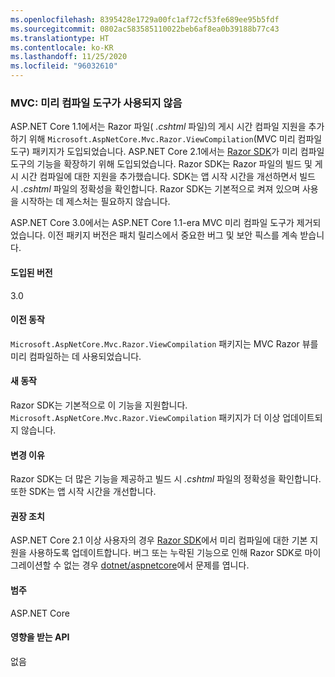 ```yaml
---
ms.openlocfilehash: 8395428e1729a00fc1af72cf53fe689ee95b5fdf
ms.sourcegitcommit: 0802ac583585110022beb6af8ea0b39188b77c43
ms.translationtype: HT
ms.contentlocale: ko-KR
ms.lasthandoff: 11/25/2020
ms.locfileid: "96032610"
---
```

### <a name="mvc-precompilation-tool-deprecated"></a>MVC: 미리 컴파일 도구가 사용되지 않음

ASP.NET Core 1.1에서는 Razor 파일( *.cshtml* 파일)의 게시 시간 컴파일 지원을 추가하기 위해 `Microsoft.AspNetCore.Mvc.Razor.ViewCompilation`(MVC 미리 컴파일 도구) 패키지가 도입되었습니다. ASP.NET Core 2.1에서는 [Razor SDK](/aspnet/core/razor-pages/sdk?view=aspnetcore-2.1)가 미리 컴파일 도구의 기능을 확장하기 위해 도입되었습니다. Razor SDK는 Razor 파일의 빌드 및 게시 시간 컴파일에 대한 지원을 추가했습니다. SDK는 앱 시작 시간을 개선하면서 빌드 시 *.cshtml* 파일의 정확성을 확인합니다. Razor SDK는 기본적으로 켜져 있으며 사용을 시작하는 데 제스처는 필요하지 않습니다.

ASP.NET Core 3.0에서는 ASP.NET Core 1.1-era MVC 미리 컴파일 도구가 제거되었습니다. 이전 패키지 버전은 패치 릴리스에서 중요한 버그 및 보안 픽스를 계속 받습니다.

#### <a name="version-introduced"></a>도입된 버전

3.0

#### <a name="old-behavior"></a>이전 동작

`Microsoft.AspNetCore.Mvc.Razor.ViewCompilation` 패키지는 MVC Razor 뷰를 미리 컴파일하는 데 사용되었습니다.

#### <a name="new-behavior"></a>새 동작

Razor SDK는 기본적으로 이 기능을 지원합니다. `Microsoft.AspNetCore.Mvc.Razor.ViewCompilation` 패키지가 더 이상 업데이트되지 않습니다.

#### <a name="reason-for-change"></a>변경 이유

Razor SDK는 더 많은 기능을 제공하고 빌드 시 *.cshtml* 파일의 정확성을 확인합니다. 또한 SDK는 앱 시작 시간을 개선합니다.

#### <a name="recommended-action"></a>권장 조치

ASP.NET Core 2.1 이상 사용자의 경우 [Razor SDK](/aspnet/core/razor-pages/sdk?view=aspnetcore-3.0)에서 미리 컴파일에 대한 기본 지원을 사용하도록 업데이트합니다. 버그 또는 누락된 기능으로 인해 Razor SDK로 마이그레이션할 수 없는 경우 [dotnet/aspnetcore](https://github.com/dotnet/aspnetcore/issues)에서 문제를 엽니다.

#### <a name="category"></a>범주

ASP.NET Core

#### <a name="affected-apis"></a>영향을 받는 API

없음

<!-- 

#### Affected APIs

Not detectable via API analysis

-->

